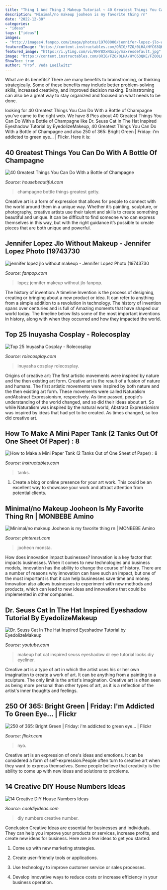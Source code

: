 ```yaml
---
title: "Thing 1 And Thing 2 Makeup Tutorial ~ 40 Greatest Things You Can Do With A Bottle Of Champagne"
description: "Minimal/no makeup jooheon is my favorite thing rn"
date: "2022-12-30"
categories:
- "ideas"
tags: ["ideas"]
images:
- "http://images4.fanpop.com/image/photos/19700000/jennifer-lopez-jlo-without-makeup-jennifer-lopez-19743730-423-600.jpg"
featuredImage: "https://content.instructables.com/ORIG/FZO/0LHA/HYC63QKE/FZO0LHAHYC63QKE.jpg?frame=1&amp;width=2100"
featured_image: "https://i.ytimg.com/vi/KHY8XxNGxig/maxresdefault.jpg"
image: "https://content.instructables.com/ORIG/FZO/0LHA/HYC63QKE/FZO0LHAHYC63QKE.jpg?frame=1&amp;width=2100"
ShowToc: true
author: "Prof. Veda Lueilwitz"
---
```



What are its benefits?
There are many benefits to brainstroming, or thinking strategically. Some of these benefits may include better problem-solving skills, increased creativity, and improved decision making. Brainstroming can also be a great way to stay organized and focused on what needs to be done.

	

		
looking for 40 Greatest Things You Can Do With a Bottle of Champagne you've came to the right web. We have 8 Pics about 40 Greatest Things You Can Do With a Bottle of Champagne like Dr. Seuss Cat In The Hat Inspired Eyeshadow Tutorial by EyedolizeMakeup, 40 Greatest Things You Can Do With a Bottle of Champagne and also 250 of 365: Bright Green | Friday: i&#039;m addicted to green eye… | Flickr. Here it is:
		
    
## 40 Greatest Things You Can Do With A Bottle Of Champagne

<img loading=lazy src="https://hips.hearstapps.com/hbu.h-cdn.co/assets/17/01/1280x1919/gallery-1483555233-gettyimages-184978320.jpg?resize=480:*" onerror="this.onerror=null;this.src='https://tse1.mm.bing.net/th?id=OIP.Xsg8xn99-w8XqAo4pnkSTgHaLH&amp;pid=15.1';" alt="40 Greatest Things You Can Do With a Bottle of Champagne">

_Source: housebeautiful.com_

>champagne bottle things greatest getty. 

	

Creative art is a form of expression that allows for people to connect with the world around them in a unique way. Whether it’s painting, sculpture, or photography, creative artists use their talent and skills to create something beautiful and unique. It can be difficult to find someone who can express themselves in this way, but with the right guidance it’s possible to create pieces that are both unique and powerful.

    
## Jennifer Lopez Jlo Without Makeup - Jennifer Lopez Photo (19743730

<img loading=lazy src="http://images4.fanpop.com/image/photos/19700000/jennifer-lopez-jlo-without-makeup-jennifer-lopez-19743730-423-600.jpg" onerror="this.onerror=null;this.src='https://tse2.mm.bing.net/th?id=OIP.xJKcvT0SeRqwR32w1t7QYwHaKg&amp;pid=15.1';" alt="jennifer lopez jlo without makeup - Jennifer Lopez Photo (19743730">

_Source: fanpop.com_

>lopez jennifer makeup without jlo fanpop. 

	

The history of invention: A timeline
Invention is the process of designing, creating or bringing about a new product or idea. It can refer to anything from a simple addition to a revolution in technology. The history of invention spans over centuries and is full of Amazing moments that have shaped our world today. 
The timeline below lists some of the most important inventions in history, along with when they occurred and how they impacted the world.

    
## Top 25 Inuyasha Cosplay - Rolecosplay

<img loading=lazy src="http://www.rolecosplay.com/blog/wp-content/uploads/2015/07/inuyasha-inuyasha-cosplay3-500x750.jpg" onerror="this.onerror=null;this.src='https://tse2.mm.bing.net/th?id=OIP.c_Kg48TNC-WLgvSM0Odp5QHaLH&amp;pid=15.1';" alt="Top 25 Inuyasha Cosplay - Rolecosplay">

_Source: rolecosplay.com_

>inuyasha cosplay rolecosplay. 

	

Origins of creative art: The first artistic movements were inspired by nature and the then existing art form.
Creative art is the result of a fusion of nature and humans. The first artistic movements were inspired by both nature and the then existing art form. These movements were called Naturalism andAbstract Expressionism, respectively. As time passed, people's understanding of the world changed, and so did their ideas about art. So while Naturalism was inspired by the natural world, Abstract Expressionism was inspired by ideas that had yet to be created. As times changed, so too did creative art.

    
## How To Make A Mini Paper Tank (2 Tanks Out Of One Sheet Of Paper) : 8

<img loading=lazy src="https://content.instructables.com/ORIG/FZO/0LHA/HYC63QKE/FZO0LHAHYC63QKE.jpg?frame=1&amp;width=2100" onerror="this.onerror=null;this.src='https://tse2.mm.bing.net/th?id=OIP.kK6q_POWIjiogJSbrxN5awHaFj&amp;pid=15.1';" alt="How to Make a Mini Paper Tank (2 Tanks Out of One Sheet of Paper) : 8">

_Source: instructables.com_

>tanks. 

	

1. Create a blog or online presence for your art work. This could be an excellent way to showcase your work and attract attention from potential clients.

    
## Minimal/no Makeup Jooheon Is My Favorite Thing Rn | MONBEBE Amino

<img loading=lazy src="https://i.pinimg.com/736x/d5/1c/c0/d51cc023fdfc2689fcf95337bffde25d.jpg" onerror="this.onerror=null;this.src='https://tse2.mm.bing.net/th?id=OIP.LyoJ7yqCIdt-UbkRfPajNQHaKi&amp;pid=15.1';" alt="Minimal/no makeup Jooheon is my favorite thing rn | MONBEBE Amino">

_Source: pinterest.com_

>jooheon monsta. 

	

How does innovation impact businesses?
Innovation is a key factor that impacts businesses. When it comes to new technologies and business models, innovation has the ability to change the course of history. There are a number of reasons why innovation can have such an impact, but one of the most important is that it can help businesses save time and money. Innovation also allows businesses to experiment with new methods and products, which can lead to new ideas and innovations that could be implemented in other companies.

    
## Dr. Seuss Cat In The Hat Inspired Eyeshadow Tutorial By EyedolizeMakeup

<img loading=lazy src="https://i.ytimg.com/vi/KHY8XxNGxig/maxresdefault.jpg" onerror="this.onerror=null;this.src='https://tse4.mm.bing.net/th?id=OIP.JlMgIlTQw4h5HPy0dsQyyQHaEK&amp;pid=15.1';" alt="Dr. Seuss Cat In The Hat Inspired Eyeshadow Tutorial by EyedolizeMakeup">

_Source: youtube.com_

>makeup hat cat inspired seuss eyeshadow dr eye tutorial looks diy eyeliner. 

	

Creative art is a type of art in which the artist uses his or her own imagination to create a work of art. It can be anything from a painting to a sculpture. The only limit is the artist's imagination. Creative art is often seen as being more personal than other types of art, as it is a reflection of the artist's inner thoughts and feelings.

    
## 250 Of 365: Bright Green | Friday: I&#039;m Addicted To Green Eye… | Flickr

<img loading=lazy src="https://live.staticflickr.com/3043/3014443880_89a6880971_b.jpg" onerror="this.onerror=null;this.src='https://tse1.mm.bing.net/th?id=OIP.4k_5YKBakTykpnielBHEWwHaFo&amp;pid=15.1';" alt="250 of 365: Bright Green | Friday: i&#039;m addicted to green eye… | Flickr">

_Source: flickr.com_

>nyo. 

	

Creative art is an expression of one's ideas and emotions. It can be considered a form of self-expression.People often turn to creative art when they want to express themselves. Some people believe that creativity is the ability to come up with new ideas and solutions to problems.

    
## 14 Creative DIY House Numbers Ideas

<img loading=lazy src="http://cooldiyideas.com/wp-content/uploads/2015/06/14-Creative-DIY-House-Numbers-Ideas.jpg" onerror="this.onerror=null;this.src='https://tse1.mm.bing.net/th?id=OIP.tOGm7SKOdrJDpvHIf2DTOQHaLH&amp;pid=15.1';" alt="14 Creative DIY House Numbers Ideas">

_Source: cooldiyideas.com_

>diy numbers creative number. 

	

Conclusion
Creative Ideas are essential for businesses and individuals. They can help you improve your products or services, increase profits, and create new ideas for business. Here are a few ideas to get you started:
1. Come up with new marketing strategies.

2. Create user-friendly tools or applications.

3. Use technology to improve customer service or sales processes.

4. Develop innovative ways to reduce costs or increase efficiency in your business operation.

